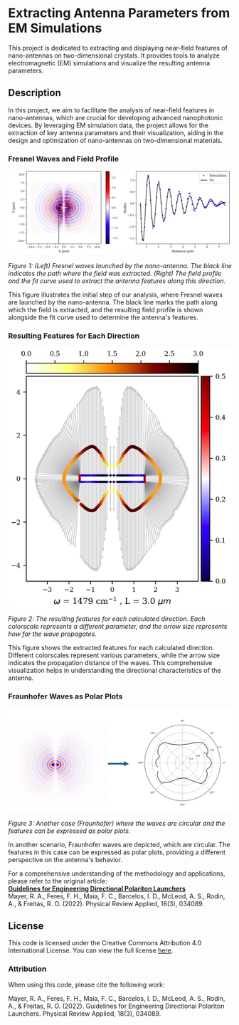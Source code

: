 # Extracting Antenna Parameters from EM Simulations

This project is dedicated to extracting and displaying near-field features of nano-antennas on two-dimensional crystals. It provides tools to analyze electromagnetic (EM) simulations and visualize the resulting antenna parameters.

## Description

In this project, we aim to facilitate the analysis of near-field features in nano-antennas, which are crucial for developing advanced nanophotonic devices. By leveraging EM simulation data, the project allows for the extraction of key antenna parameters and their visualization, aiding in the design and optimization of nano-antennas on two-dimensional materials.

### Fresnel Waves and Field Profile

![Fresnel Waves and Field Profile](figures/fig1.png)

*Figure 1: (Left) Fresnel waves launched by the nano-antenna. The black line indicates the path where the field was extracted. (Right) The field profile and the fit curve used to extract the antenna features along this direction.*

This figure illustrates the initial step of our analysis, where Fresnel waves are launched by the nano-antenna. The black line marks the path along which the field is extracted, and the resulting field profile is shown alongside the fit curve used to determine the antenna's features.

### Resulting Features for Each Direction

![Resulting Features for Each Direction](figures/fig2.png)

*Figure 2: The resulting features for each calculated direction. Each colorscale represents a different parameter, and the arrow size represents how far the wave propagates.*

This figure shows the extracted features for each calculated direction. Different colorscales represent various parameters, while the arrow size indicates the propagation distance of the waves. This comprehensive visualization helps in understanding the directional characteristics of the antenna.

### Fraunhofer Waves as Polar Plots

![Fraunhofer Waves as Polar Plots](figures/fig3.png)

*Figure 3: Another case (Fraunhofer) where the waves are circular and the features can be expressed as polar plots.*

In another scenario, Fraunhofer waves are depicted, which are circular. The features in this case can be expressed as polar plots, providing a different perspective on the antenna's behavior.

For a comprehensive understanding of the methodology and applications, please refer to the original article:  
**[Guidelines for Engineering Directional Polariton Launchers](https://journals.aps.org/prapplied/abstract/10.1103/PhysRevApplied.18.034089)**  
Mayer, R. A., Feres, F. H., Maia, F. C., Barcelos, I. D., McLeod, A. S., Rodin, A., & Freitas, R. O. (2022). Physical Review Applied, 18(3), 034089.

## License

This code is licensed under the Creative Commons Attribution 4.0 International License. You can view the full license [here](https://creativecommons.org/licenses/by/4.0/).

### Attribution

When using this code, please cite the following work:

Mayer, R. A., Feres, F. H., Maia, F. C., Barcelos, I. D., McLeod, A. S., Rodin, A., & Freitas, R. O. (2022). Guidelines for Engineering Directional Polariton Launchers. Physical Review Applied, 18(3), 034089.
